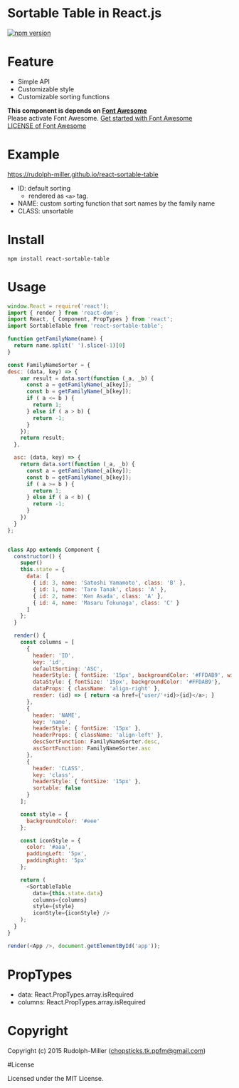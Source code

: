# Sortable Table in React.js

[![npm version](https://badge.fury.io/js/react-sortable-table.svg)](http://badge.fury.io/js/react-sortable-table)

# Feature

- Simple API
- Customizable style
- Customizable sorting functions

__This component is depends on [Font Awesome](http://fortawesome.github.io/Font-Awesome/)__  
Please activate Font Awesome. [Get started with Font Awesome](http://fortawesome.github.io/Font-Awesome/get-started/)    
[LICENSE of Font Awesome](http://fortawesome.github.io/Font-Awesome/license/)

# Example

https://rudolph-miller.github.io/react-sortable-table
- ID: default sorting
    - rendered as `<a>` tag.
- NAME: custom sorting function that sort names by the family name
- CLASS: unsortable

# Install

```
npm install react-sortable-table
```

# Usage

```js
window.React = require('react');
import { render } from 'react-dom';
import React, { Component, PropTypes } from 'react';
import SortableTable from 'react-sortable-table';

function getFamilyName(name) {
  return name.split(' ').slice(-1)[0]
}

const FamilyNameSorter = {
desc: (data, key) => {
    var result = data.sort(function (_a, _b) {
      const a = getFamilyName(_a[key]);
      const b = getFamilyName(_b[key]);
      if ( a <= b ) {
        return 1;
      } else if ( a > b) {
        return -1;
      }
    });
    return result;
  },

  asc: (data, key) => {
    return data.sort(function (_a, _b) {
      const a = getFamilyName(_a[key]);
      const b = getFamilyName(_b[key]);
      if ( a >= b ) {
        return 1;
      } else if ( a < b) {
        return -1;
      }
    })
  }
};


class App extends Component {
  constructor() {
    super()
    this.state = {
      data: [
        { id: 3, name: 'Satoshi Yamamoto', class: 'B' },
        { id: 1, name: 'Taro Tanak', class: 'A' },
        { id: 2, name: 'Ken Asada', class: 'A' },
        { id: 4, name: 'Masaru Tokunaga', class: 'C' }
      ]
    };
  }

  render() {
    const columns = [
      {
        header: 'ID',
        key: 'id',
        defaultSorting: 'ASC',
        headerStyle: { fontSize: '15px', backgroundColor: '#FFDAB9', width: '100px' },
        dataStyle: { fontSize: '15px', backgroundColor: '#FFDAB9'},
        dataProps: { className: 'align-right' },
        render: (id) => { return <a href={'user/'+id}>{id}</a>; }
      },
      {
        header: 'NAME',
        key: 'name',
        headerStyle: { fontSize: '15px' },
        headerProps: { className: 'align-left' },
        descSortFunction: FamilyNameSorter.desc,
        ascSortFunction: FamilyNameSorter.asc
      },
      {
        header: 'CLASS',
        key: 'class',
        headerStyle: { fontSize: '15px' },
        sortable: false
      }
    ];

    const style = {
      backgroundColor: '#eee'
    };

    const iconStyle = {
      color: '#aaa',
      paddingLeft: '5px',
      paddingRight: '5px'
    };

    return (
      <SortableTable
        data={this.state.data}
        columns={columns}
        style={style}
        iconStyle={iconStyle} />
    );
  }
}

render(<App />, document.getElementById('app'));
```

# PropTypes

- data: React.PropTypes.array.isRequired
- columns: React.PropTypes.array.isRequired

# Copyright

Copyright (c) 2015 Rudolph-Miller (chopsticks.tk.ppfm@gmail.com)

#License

Licensed under the MIT License.
